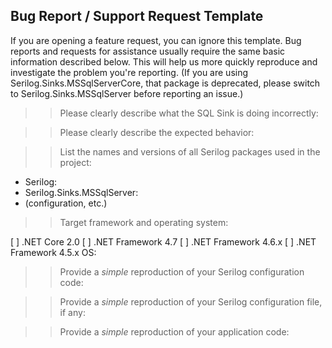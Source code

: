 Bug Report / Support Request Template
--------------------------------------
If you are opening a feature request, you can ignore this template. Bug reports and requests for assistance usually require the same basic information described below. This will help us more quickly reproduce and investigate the problem you're reporting. (If you are using Serilog.Sinks.MSSqlServerCore, that package is deprecated, please switch to Serilog.Sinks.MSSqlServer before reporting an issue.)

>> Please clearly describe what the SQL Sink is doing incorrectly:

>> Please clearly describe the expected behavior:

>> List the names and versions of all Serilog packages used in the project:

- Serilog: 
- Serilog.Sinks.MSSqlServer: 
- (configuration, etc.)

>> Target framework and operating system:

[ ] .NET Core 2.0
[ ] .NET Framework 4.7
[ ] .NET Framework 4.6.x
[ ] .NET Framework 4.5.x
OS: 

>> Provide a *simple* reproduction of your Serilog configuration code:

>> Provide a *simple* reproduction of your Serilog configuration file, if any:

>> Provide a *simple* reproduction of your application code:
